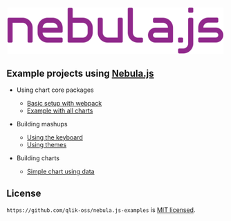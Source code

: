 <p align="center">
  <img width="500" src="./assets/nebula.png" alt="nebula.js logo" />
</p>

## Example projects using [Nebula.js](https://github.com/qlik-oss/nebula.js)

* Using chart core packages
  * [Basic setup with webpack](https://github.com/qlik-oss/nebula.js-examples/tree/main/examples/simple-setup)
  * [Example with all charts](https://github.com/qlik-oss/nebula.js-examples/tree/main/examples/all-charts/src)

* Building mashups
  * [Using the keyboard](https://github.com/qlik-oss/nebula.js-examples/tree/main/examples/use-keyboard)
  * [Using themes](https://github.com/qlik-oss/nebula.js-examples/tree/main/examples/themes)

* Building charts
  * [Simple chart using data](https://github.com/qlik-oss/nebula.js-examples/tree/main/examples/simple-chart)
## License

`https://github.com/qlik-oss/nebula.js-examples` is [MIT licensed](./LICENSE).
